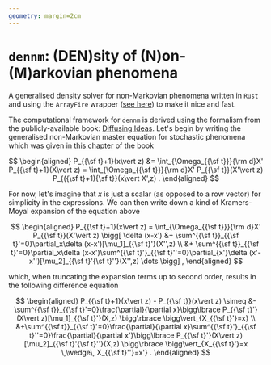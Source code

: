 ```yaml
---
geometry: margin=2cm
---
```


# `dennm`: (DEN)sity of (N)on-(M)arkovian phenomena

A generalised density solver for non-Markovian phenomena written in `Rust` and using the `ArrayFire` wrapper ([see here](https://github.com/arrayfire/arrayfire-rust)) to make it nice and fast.

The computational framework for `dennm` is derived using the formalism from the publicly-available book: [Diffusing Ideas](https://umbralcalc.github.io/diffusing-ideas/). Let's begin by writing the generalised non-Markovian master equation for stochastic phenomena which was given in [this chapter](https://umbralcalc.github.io/diffusing-ideas/empirical_probabilistic_reweighting/chapter.pdf) of the book

$$
\begin{aligned}
P_{{\sf t}+1}(x\vert z) &= \int_{\Omega_{{\sf t}}}{\rm d}X' P_{{\sf t}+1}(X\vert z) = \int_{\Omega_{{\sf t}}}{\rm d}X' P_{{\sf t}}(X'\vert z) P_{({\sf t}+1){\sf t}}(x\vert X',z) .
\end{aligned}
$$

For now, let's imagine that $x$ is just a scalar (as opposed to a row vector) for simplicity in the expressions. We can then write down a kind of Kramers-Moyal expansion of the equation above

$$
\begin{aligned}
P_{{\sf t}+1}(x\vert z) = \int_{\Omega_{{\sf t}}}{\rm d}X' P_{{\sf t}}(X'\vert z) \bigg[ \delta (x-x') &+ \sum^{{\sf t}}_{{\sf t}'=0}\partial_x\delta (x-x')[\mu_1]_{{\sf t}'}(X'',z) \\
&+ \sum^{{\sf t}}_{{\sf t}'=0}\partial_x\delta (x-x')\sum^{{\sf t}'}_{{\sf t}''=0}\partial_{x'}\delta (x'-x'')[\mu_2]_{{\sf t}'{\sf t}''}(X'',z) \dots \bigg] ,
\end{aligned}
$$

which, when truncating the expansion terms up to second order, results in the following difference equation

$$
\begin{aligned}
P_{{\sf t}+1}(x\vert z) - P_{{\sf t}}(x\vert z) \simeq &-\sum^{{\sf t}}_{{\sf t}'=0}\frac{\partial}{\partial x}\bigg\lbrace P_{{\sf t}'}(X\vert z)[\mu_1]_{{\sf t}'}(X,z) \bigg\rbrace \bigg\vert_{X_{{\sf t}'}=x} \\
&+\sum^{{\sf t}}_{{\sf t}'=0}\frac{\partial}{\partial x}\sum^{{\sf t}'}_{{\sf t}''=0}\frac{\partial}{\partial x'}\bigg\lbrace P_{{\sf t}'}(X\vert z)[\mu_2]_{{\sf t}'{\sf t}''}(X,z) \bigg\rbrace \bigg\vert_{X_{{\sf t}'}=x \,\wedge\, X_{{\sf t}''}=x'} .
\end{aligned}
$$

